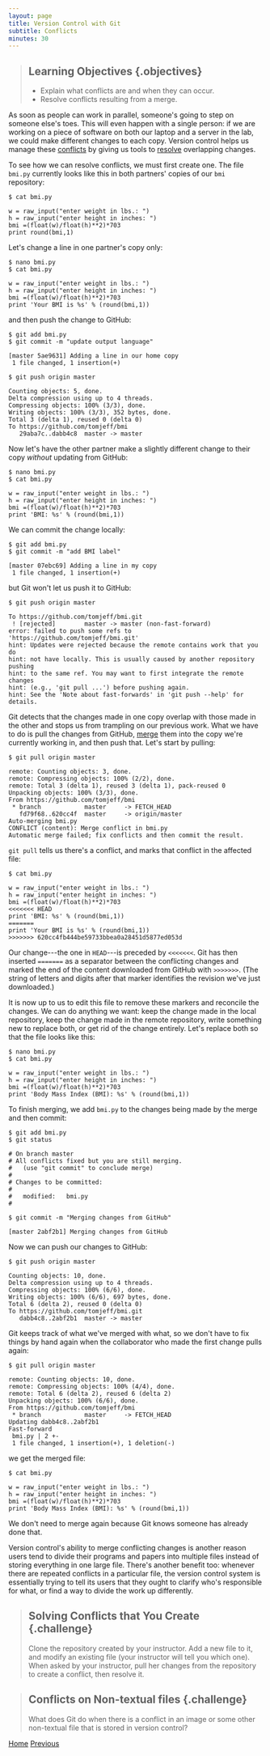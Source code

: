 ```yaml
---
layout: page
title: Version Control with Git
subtitle: Conflicts
minutes: 30
---
```

> ## Learning Objectives {.objectives}
>
> *   Explain what conflicts are and when they can occur.
> *   Resolve conflicts resulting from a merge.

As soon as people can work in parallel,
someone's going to step on someone else's toes.
This will even happen with a single person:
if we are working on a piece of software on both our laptop and a server in the lab,
we could make different changes to each copy.
Version control helps us manage these [conflicts](reference.html#conflicts)
by giving us tools to [resolve](reference.html#resolve) overlapping changes.

To see how we can resolve conflicts,
we must first create one.
The file `bmi.py` currently looks like this
in both partners' copies of our `bmi` repository:

~~~ {.bash}
$ cat bmi.py
~~~
~~~ {.output}
w = raw_input("enter weight in lbs.: ")
h = raw_input("enter height in inches: ")
bmi =(float(w)/float(h)**2)*703
print round(bmi,1)
~~~

Let's change a line in one partner's copy only:

~~~ {.bash}
$ nano bmi.py
$ cat bmi.py
~~~
~~~ {.output}
w = raw_input("enter weight in lbs.: ")
h = raw_input("enter height in inches: ")
bmi =(float(w)/float(h)**2)*703
print 'Your BMI is %s' % (round(bmi,1))
~~~

and then push the change to GitHub:

~~~ {.bash}
$ git add bmi.py
$ git commit -m "update output language"
~~~
~~~ {.output}
[master 5ae9631] Adding a line in our home copy
 1 file changed, 1 insertion(+)
~~~
~~~ {.bash}
$ git push origin master
~~~
~~~ {.output}
Counting objects: 5, done.
Delta compression using up to 4 threads.
Compressing objects: 100% (3/3), done.
Writing objects: 100% (3/3), 352 bytes, done.
Total 3 (delta 1), reused 0 (delta 0)
To https://github.com/tomjeff/bmi
   29aba7c..dabb4c8  master -> master
~~~

Now let's have the other partner
make a slightly different change to their copy
*without* updating from GitHub:

~~~ {.bash}
$ nano bmi.py
$ cat bmi.py
~~~
~~~ {.output}
w = raw_input("enter weight in lbs.: ")
h = raw_input("enter height in inches: ")
bmi =(float(w)/float(h)**2)*703
print 'BMI: %s' % (round(bmi,1))
~~~

We can commit the change locally:

~~~ {.bash}
$ git add bmi.py
$ git commit -m "add BMI label"
~~~
~~~ {.output}
[master 07ebc69] Adding a line in my copy
 1 file changed, 1 insertion(+)
~~~

but Git won't let us push it to GitHub:

~~~ {.bash}
$ git push origin master
~~~
~~~ {.output}
To https://github.com/tomjeff/bmi.git
 ! [rejected]        master -> master (non-fast-forward)
error: failed to push some refs to 'https://github.com/tomjeff/bmi.git'
hint: Updates were rejected because the remote contains work that you do
hint: not have locally. This is usually caused by another repository pushing
hint: to the same ref. You may want to first integrate the remote changes
hint: (e.g., 'git pull ...') before pushing again.
hint: See the 'Note about fast-forwards' in 'git push --help' for details.
~~~

Git detects that the changes made in one copy overlap with those made in the other
and stops us from trampling on our previous work.
What we have to do is pull the changes from GitHub,
[merge](reference.html#merge) them into the copy we're currently working in,
and then push that.
Let's start by pulling:

~~~ {.bash}
$ git pull origin master
~~~
~~~ {.output}
remote: Counting objects: 3, done.
remote: Compressing objects: 100% (2/2), done.
remote: Total 3 (delta 1), reused 3 (delta 1), pack-reused 0
Unpacking objects: 100% (3/3), done.
From https://github.com/tomjeff/bmi
 * branch            master     -> FETCH_HEAD
   fd79f68..620cc4f  master     -> origin/master
Auto-merging bmi.py
CONFLICT (content): Merge conflict in bmi.py
Automatic merge failed; fix conflicts and then commit the result.
~~~

`git pull` tells us there's a conflict,
and marks that conflict in the affected file:

~~~ {.bash}
$ cat bmi.py
~~~
~~~ {.output}
w = raw_input("enter weight in lbs.: ")
h = raw_input("enter height in inches: ")
bmi =(float(w)/float(h)**2)*703
<<<<<<< HEAD
print 'BMI: %s' % (round(bmi,1))
=======
print 'Your BMI is %s' % (round(bmi,1))
>>>>>>> 620cc4fb444be59733bbea0a28451d5877ed053d
~~~

Our change---the one in `HEAD`---is preceded by `<<<<<<<`.
Git has then inserted `=======` as a separator between the conflicting changes
and marked the end of the content downloaded from GitHub with `>>>>>>>`.
(The string of letters and digits after that marker
identifies the revision we've just downloaded.)

It is now up to us to edit this file to remove these markers
and reconcile the changes.
We can do anything we want: keep the change made in the local repository, keep
the change made in the remote repository, write something new to replace both,
or get rid of the change entirely.
Let's replace both so that the file looks like this:

~~~ {.bash}
$ nano bmi.py
$ cat bmi.py
~~~
~~~ {.output}
w = raw_input("enter weight in lbs.: ")
h = raw_input("enter height in inches: ")
bmi =(float(w)/float(h)**2)*703
print 'Body Mass Index (BMI): %s' % (round(bmi,1))
~~~

To finish merging,
we add `bmi.py` to the changes being made by the merge
and then commit:

~~~ {.bash}
$ git add bmi.py
$ git status
~~~
~~~ {.output}
# On branch master
# All conflicts fixed but you are still merging.
#   (use "git commit" to conclude merge)
#
# Changes to be committed:
#
#	modified:   bmi.py
#
~~~
~~~ {.bash}
$ git commit -m "Merging changes from GitHub"
~~~
~~~ {.output}
[master 2abf2b1] Merging changes from GitHub
~~~

Now we can push our changes to GitHub:

~~~ {.bash}
$ git push origin master
~~~
~~~ {.output}
Counting objects: 10, done.
Delta compression using up to 4 threads.
Compressing objects: 100% (6/6), done.
Writing objects: 100% (6/6), 697 bytes, done.
Total 6 (delta 2), reused 0 (delta 0)
To https://github.com/tomjeff/bmi.git
   dabb4c8..2abf2b1  master -> master
~~~

Git keeps track of what we've merged with what,
so we don't have to fix things by hand again
when the collaborator who made the first change pulls again:

~~~ {.bash}
$ git pull origin master
~~~
~~~ {.output}
remote: Counting objects: 10, done.        
remote: Compressing objects: 100% (4/4), done.        
remote: Total 6 (delta 2), reused 6 (delta 2)        
Unpacking objects: 100% (6/6), done.
From https://github.com/tomjeff/bmi
 * branch            master     -> FETCH_HEAD
Updating dabb4c8..2abf2b1
Fast-forward
 bmi.py | 2 +-
 1 file changed, 1 insertion(+), 1 deletion(-)
~~~

we get the merged file:

~~~ {.bash}
$ cat bmi.py
~~~
~~~ {.output}
w = raw_input("enter weight in lbs.: ")
h = raw_input("enter height in inches: ")
bmi =(float(w)/float(h)**2)*703
print 'Body Mass Index (BMI): %s' % (round(bmi,1))
~~~

We don't need to merge again because Git knows someone has already done that.

Version control's ability to merge conflicting changes
is another reason users tend to divide their programs and papers into multiple files
instead of storing everything in one large file.
There's another benefit too:
whenever there are repeated conflicts in a particular file,
the version control system is essentially trying to tell its users
that they ought to clarify who's responsible for what,
or find a way to divide the work up differently.

> ## Solving Conflicts that You Create {.challenge}
>
> Clone the repository created by your instructor.
> Add a new file to it,
> and modify an existing file (your instructor will tell you which one).
> When asked by your instructor,
> pull her changes from the repository to create a conflict,
> then resolve it.

> ## Conflicts on Non-textual files {.challenge}
>
> What does Git do
> when there is a conflict in an image or some other non-textual file
> that is stored in version control?

[Home](index.html)
[Previous](06-collab.html)

